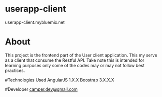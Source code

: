 # userapp-client
userapp-client.mybluemix.net

# About

This project is the frontend part of the User client application. This my serve as a client that consume the Restful API. Take note this is intended for learning purposes only some of the codes may or may not follow best practices.

#Technologies Used
AngularJS 1.X.X
Boostrap 3.X.X.X

#Developer
camper.dev@gmail.com


